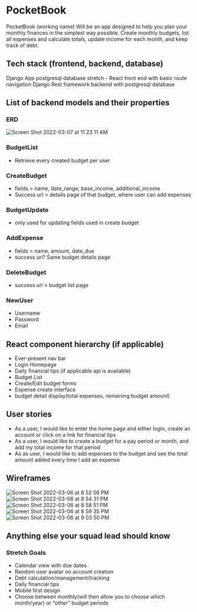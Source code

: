# PocketBook
PocketBook (working name) Will be an app designed to help you plan your monthly finances in the simplest way possible. Create monthly budgets, list all expenses and calculate totals, update income for each month, and keep track of debt.

## Tech stack (frontend, backend, database)
Django App postgresql database
stretch - React front end with basic route navigation
Django Rest framework backend with postgresql database
## List of backend models and their properties
### ERD
![Screen Shot 2022-03-07 at 11 23 11 AM](https://user-images.githubusercontent.com/96032956/157085594-ca0d3b96-2883-4326-a94c-98d3094d1d36.png)

### BudgetList
- Retrieve every created budget per user
### CreateBudget
- fields > name, date_range, base_income, additional_income
- Success url > details page of that budget, where user can add expenses
### BudgetUpdate
- only used for updating fields used in create budget
### AddExpense
- fields > name, amount, date_due
- success url? Same budget details page
### DeleteBudget
- success url > budget list page
### NewUser
- Username
- Password
- Email
## React component hierarchy (if applicable)
- Ever-present nav bar
- Login Homepage
- Daily financial tips (if applicable api is available)
- Budget List
- Create/Edit budget forms
- Expense create interface
- budget detail display(total expenses, remaining budget amount)
## User stories
- As a user, I would like to enter the home page and either login, create an account or click on a link for financial tips
- As a user, I would like to create a budget for a pay period or month, and add my total income for that period
- As as user, I would like to add expenses to the budget and see the total amount added every time I add an expense
## Wireframes
![Screen Shot 2022-03-06 at 8 52 56 PM](https://media.git.generalassemb.ly/user/40858/files/12a0f580-9d91-11ec-8ca8-b02040c1dbf4)
![Screen Shot 2022-03-06 at 8 54 31 PM](https://media.git.generalassemb.ly/user/40858/files/16cd1300-9d91-11ec-8223-b6f1d335a9cb)
![Screen Shot 2022-03-06 at 8 58 51 PM](https://media.git.generalassemb.ly/user/40858/files/1a609a00-9d91-11ec-962a-0bdff02e4bc3)
![Screen Shot 2022-03-06 at 8 59 35 PM](https://media.git.generalassemb.ly/user/40858/files/1b91c700-9d91-11ec-8f01-25ef589f21e3)
![Screen Shot 2022-03-06 at 9 03 50 PM](https://media.git.generalassemb.ly/user/40858/files/1df42100-9d91-11ec-8ffb-3515002850fc)

## Anything else your squad lead should know
### Stretch Goals
- Calendar view with due dates
- Random user avatar on account creation
- Debt calculation/management/tracking
- Daily financial tips
- Mobile first design
- Choose between monthly(will then allow you to choose which month/year) or "other" budget periods

